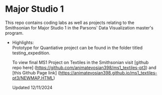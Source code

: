 # Major Studio 1

This repo contains coding labs as well as projects relating to the Smithsonian for Major Studio 1 in the Parsons' Data Visualization master's program.

- Highlights:  
  Prototype for Quantiative project can be found in the folder titled testing_expedition.


  To view final MS1 Project on Textiles in the Smithsonian visit [github repo here] (https://github.com/animatevosian398/ms1_textiles-pt3)
  and [this Github Page link] (https://animatevosian398.github.io/ms1_textiles-pt3/NEWMAP.HTML)

  Updated 12/11/2024


  

